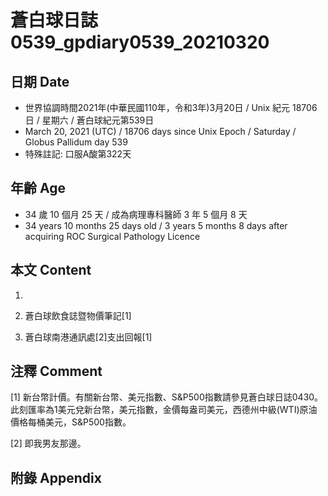 [_metadata_:encoding]: - "utf-8"
[_metadata_:language]: - "zh-Hant-TW"
[_metadata_:fileformat]: - "markdown"
[_metadata_:MIME_type]: - "text/plain"
[_metadata_:markdown_version]: - "commonmark version 0.29"
[_metadata_:markdown_spec]: - "https://spec.commonmark.org/0.29/"

# 蒼白球日誌0539_gpdiary0539_20210320 #

## 日期 Date ##

* 世界協調時間2021年(中華民國110年，令和3年)3月20日 / Unix 紀元 18706 日 / 星期六 / 蒼白球紀元第539日
* March 20, 2021 (UTC) / 18706 days since Unix Epoch / Saturday / Globus Pallidum day 539
* 特殊註記: 口服A酸第322天

## 年齡 Age ##

* 34 歲 10 個月 25 天 / 成為病理專科醫師 3 年 5 個月 8 天
* 34 years 10 months 25 days old / 3 years 5 months 8 days after acquiring ROC Surgical Pathology Licence

## 本文 Content ##

1. 

    
2. 蒼白球飲食誌暨物價筆記[1]

    
3. 蒼白球南港通訊處[2]支出回報[1]

    

## 注釋 Comment ##

[1] 新台幣計價。有關新台幣、美元指數、S&P500指數請參見蒼白球日誌0430。此刻匯率為1美元兌新台幣，美元指數，金價每盎司美元，西德州中級(WTI)原油價格每桶美元，S&P500指數。


[2] 即我男友那邊。



## 附錄 Appendix ##

